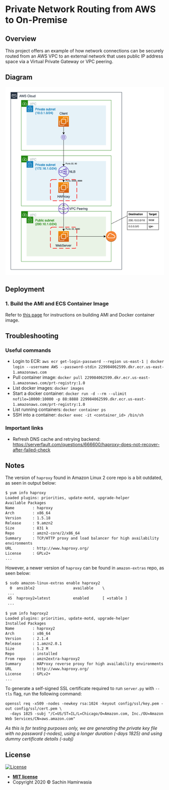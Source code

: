 # Private Network Routing from AWS to On-Premise

## Overview

This project offers an example of how network connections can be securely
routed from an AWS VPC to an external network that uses public IP address
space via a Virtual Private Gateway or VPC peering. 

## Diagram

![AWS VPC network diagram](docs/images/aws_vpc_diagram.png)

## Deployment

### 1. Build the AMI and ECS Container Image

Refer to [this page](build/README.md) for instructions on building AMI and Docker container image. 

## Troubleshooting

### Useful commands

- Login to ECR: `aws ecr get-login-password --region us-east-1 | docker login --username AWS --password-stdin 229984062599.dkr.ecr.us-east-1.amazonaws.com`
- Pull container image: `docker pull 229984062599.dkr.ecr.us-east-1.amazonaws.com/prt-registry:1.0`
- List docker images: `docker images`
- Start a docker container: `docker run -d --rm --ulimit nofile=10000:10000 -p 88:8888 229984062599.dkr.ecr.us-east-1.amazonaws.com/prt-registry:1.0`
- List running containers: `docker container ps`
- SSH into a container: `docker exec -it <container_id> /bin/sh`

### Important links

- Refresh DNS cache and retrying backend: https://serverfault.com/questions/666600/haproxy-does-not-recover-after-failed-check 


## Notes

The version of `haproxy` found in Amazon Linux 2 core repo is a bit outdated, as seen in output below: 

```shell
$ yum info haproxy
Loaded plugins: priorities, update-motd, upgrade-helper
Available Packages
Name        : haproxy
Arch        : x86_64
Version     : 1.5.18
Release     : 9.amzn2
Size        : 831 k
Repo        : amzn2-core/2/x86_64
Summary     : TCP/HTTP proxy and load balancer for high availability environments
URL         : http://www.haproxy.org/
License     : GPLv2+
...
```

However, a newer version of `haproxy` can be found in `amazon-extras` repo, as seen below: 

```shell
$ sudo amazon-linux-extras enable haproxy2
  0  ansible2                 available    \
 ... 
 45  haproxy2=latest          enabled      [ =stable ]
 ...

$ yum info haproxy2
Loaded plugins: priorities, update-motd, upgrade-helper
Installed Packages
Name        : haproxy2
Arch        : x86_64
Version     : 2.1.4
Release     : 1.amzn2.0.1
Size        : 5.2 M
Repo        : installed
From repo   : amzn2extra-haproxy2
Summary     : HAProxy reverse proxy for high availability environments
URL         : http://www.haproxy.org/
License     : GPLv2+
...
```

To generate a self-signed SSL certificate required to run `server.py` with `--tls` flag, run the 
following command: 

```shell
openssl req -x509 -nodes -newkey rsa:1024 -keyout config/ssl/key.pem -out config/ssl/cert.pem \
  -days 1825 -subj "/C=US/ST=IL/L=Chicago/O=Amazon.com, Inc./OU=Amazon Web Services/CN=aws.amazon.com"
```

*As this is for testing purposes only, we are generating the private key file with no password (-nodes), 
using a longer duration (-days 1825) and using dummy certificate details (-subj)*


## License

[![License](http://img.shields.io/:license-mit-blue.svg?style=flat-square)](http://badges.mit-license.org)

- **[MIT license](http://opensource.org/licenses/mit-license.php)**
- Copyright 2020 &copy; Sachin Hamirwasia
